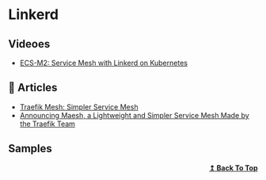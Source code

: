 # Linkerd

## Videoes
- [ECS-M2: Service Mesh with Linkerd on Kubernetes](https://youtu.be/kH_ah8utAdM) 

## 📕 Articles
- [Traefik Mesh: Simpler Service Mesh](https://doc.traefik.io/traefik-mesh/)
- [Announcing Maesh, a Lightweight and Simpler Service Mesh Made by the Traefik Team](https://traefik.io/blog/announcing-maesh-a-lightweight-and-simpler-service-mesh-made-by-the-traefik-team-cb866edc6f29/)

## Samples

<div align="right">
  <b><a href="#contents">↥ Back To Top</a></b>
</div>

